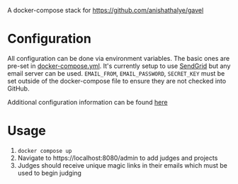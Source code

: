 A docker-compose stack for https://github.com/anishathalye/gavel

# Configuration

All configuration can be done via environment variables. The basic ones are pre-set in [docker-compose.yml](docker-compose.yml). It's currently setup to use [SendGrid](https://sendgrid.com/) but any email server can be used. `EMAIL_FROM`, `EMAIL_PASSWORD`, `SECRET_KEY` must be set outside of the docker-compose file to ensure they are not checked into GitHub.

Additional configuration information can be found [here](https://github.com/anishathalye/gavel/blob/master/config.template.yaml)

# Usage

1. `docker compose up`
2. Navigate to https://localhost:8080/admin to add judges and projects
3. Judges should receive unique magic links in their emails which must be used to begin judging